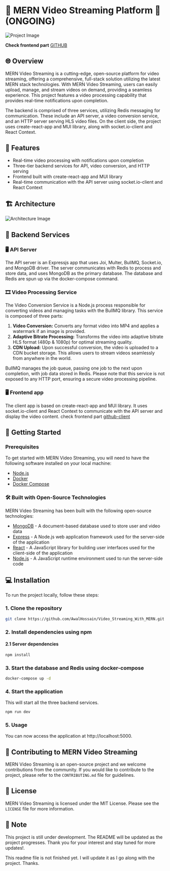 # 🎥 MERN Video Streaming Platform 🎥 (ONGOING)

![Project Image](https://github.com/AwalHossain/video_streaming_service_server/assets/80216813/9e6b1889-c9d6-45d8-806e-27865f674912)

**Check frontend part** [GITHUB](https://github.com/AwalHossain/video_streaming_client)


## 🌐 Overview 

MERN Video Streaming is a cutting-edge, open-source platform for video
streaming, offering a comprehensive, full-stack solution utilizing the latest
MERN stack technologies. With MERN Video Streaming, users can easily upload,
manage, and stream videos on demand, providing a seamless experience. This
project features a video processing capability that provides real-time
notifications upon completion.

The backend is comprised of three services, utilizing Redis messaging for
communication. These include an API server, a video conversion service, and an
HTTP server serving HLS video files. On the client side, the project uses
create-react-app and MUI library, along with socket.io-client and React Context.

## 🌟 Features

- Real-time video processing with notifications upon completion
- Three-tier backend services for API, video conversion, and HTTP serving
- Frontend built with create-react-app and MUI library
- Real-time communication with the API server using socket.io-client and React Context

## 🏗️ Architecture

![Architecture Image](https://user-images.githubusercontent.com/497812/220627727-04a26928-71df-4c9b-9637-92289a2beee2.png)

## 📡 Backend Services

### 🖥️ API Server

The API server is an Expressjs app that uses Joi, Multer, BullMQ, Socket.io, and
MongoDB driver. The server communicates with Redis to process and store data,
and uses MongoDB as the primary database. The database and Redis are spun up via
the docker-compose command.

### 🎞️ Video Processing Service

The Video Conversion Service is a Node.js process responsible for converting videos and managing tasks with the BullMQ library. This service is composed of three parts:

1. **Video Conversion:** Converts any format video into MP4 and applies a watermark if an image is provided.
2. **Adaptive Bitrate Processing:** Transforms the video into adaptive bitrate HLS format (480p & 1080p) for optimal streaming quality.
3. **CDN Upload:** Upon successful conversion, the video is uploaded to a CDN bucket storage. This allows users to stream videos seamlessly from anywhere in the world.

BullMQ manages the job queue, passing one job to the next upon completion, with job data stored in Redis. Please note that this service is not exposed to any HTTP port, ensuring a secure video processing pipeline.

### 🖥️ Frontend app

The client app is based on create-react-app and MUI library. It uses
socket.io-client and React Context to communicate with the API server and
display the video content. check frontend part [github-client](https://github.com/AwalHossain/video_streaming_client)

## 🚀 Getting Started

### Prerequisites

To get started with MERN Video Streaming, you will need to have the following
software installed on your local machine:

- [Node.js](https://nodejs.org/en/)
- [Docker](https://www.docker.com/)
- [Docker Compose](https://docs.docker.com/compose/)

### 🛠️ Built with Open-Source Technologies

MERN Video Streaming has been built with the following open-source technologies:

- [MongoDB](https://www.mongodb.com/) - A document-based database used to store
  user and video data
- [Express](https://expressjs.com/) - A Node.js web application framework used
  for the server-side of the application
- [React](https://reactjs.org/) - A JavaScript library for building user
  interfaces used for the client-side of the application
- [Node.js](https://nodejs.org/en/) - A JavaScript runtime environment used to
  run the server-side code

## 💻 Installation

To run the project locally, follow these steps:

### 1. Clone the repository

```bash
git clone https://github.com/AwalHossain/Video_Streaming_With_MERN.git
```

### 2. Install dependencies using npm

#### 2.1 Server dependencies

```bash
npm install
```

### 3. Start the database and Redis using docker-compose

```bash
docker-compose up -d
```

### 4. Start the application

This will start all the three backend services.

```bash
npm run dev
```

### 5. Usage

You can now access the application at http://localhost:5000.

## 🤝 Contributing to MERN Video Streaming

MERN Video Streaming is an open-source project and we welcome contributions from
the community. If you would like to contribute to the project, please refer to
the `CONTRIBUTING.md` file for guidelines.

## 📜 License

MERN Video Streaming is licensed under the MIT License. Please see the `LICENSE`
file for more information.

## 📝 Note

This project is still under development. The README will be updated as the project progresses. Thank you for your interest and stay tuned for more updates!.

This readme file is not finished yet. I will update it as I go along with the
project. Thanks.
